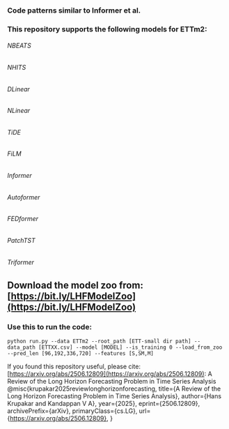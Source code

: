 ### Code patterns similar to Informer et al.

### This repository supports the following models for ETTm2:

###### NBEATS
###### NHITS
###### DLinear
###### NLinear
###### TiDE
###### FiLM

###### Informer
###### Autoformer
###### FEDformer
###### PatchTST

###### Triformer

## Download the model zoo from: [https://bit.ly/LHFModelZoo](https://bit.ly/LHFModelZoo)

### Use this to run the code:

```
python run.py --data ETTm2 --root_path [ETT-small dir path] --data_path [ETTXX.csv] --model [MODEL] --is_training 0 --load_from_zoo --pred_len [96,192,336,720] --features [S,SM,M]
```

If you found this repository useful, please cite: [https://arxiv.org/abs/2506.12809](https://arxiv.org/abs/2506.12809): A Review of the Long Horizon Forecasting Problem in Time Series Analysis
@misc{krupakar2025reviewlonghorizonforecasting,
      title={A Review of the Long Horizon Forecasting Problem in Time Series Analysis}, 
      author={Hans Krupakar and Kandappan V A},
      year={2025},
      eprint={2506.12809},
      archivePrefix={arXiv},
      primaryClass={cs.LG},
      url={https://arxiv.org/abs/2506.12809}, 
}
